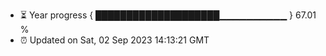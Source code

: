 - ⏳ Year progress { ████████████████████▁▁▁▁▁▁▁▁▁▁ } 67.01 %
- ⏰ Updated on Sat, 02 Sep 2023 14:13:21 GMT

